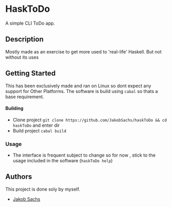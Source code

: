 # HaskToDo
A simple CLI ToDo app. 

## Description
Mostly made as an exercise to get more used to 'real-life' Haskell. But not without its uses

## Getting Started

This has been exclusively made and ran on Linux so dont expect any support for Other Platforms. The software is build using `cabal` so thats a base requirement.

#### Building 

- Clone project `git clone https://github.com/JakobSachs/haskToDo && cd haskToDo` and enter dir
- Build project `cabal build`

### Usage
- The interface is frequent  subject to change so for now , stick to the usage included in the software (`haskToDo help`)

## Authors
This project is done soly by myself.
- [Jakob Sachs](jakobsachs1999@gmail.com)
##  
